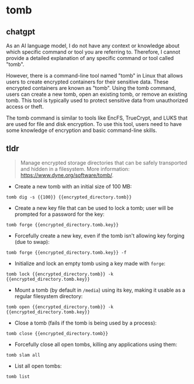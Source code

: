 # tomb 
## chatgpt 
As an AI language model, I do not have any context or knowledge about which specific command or tool you are referring to. Therefore, I cannot provide a detailed explanation of any specific command or tool called "tomb". 

However, there is a command-line tool named "tomb" in Linux that allows users to create encrypted containers for their sensitive data. These encrypted containers are known as "tomb". Using the tomb command, users can create a new tomb, open an existing tomb, or remove an existing tomb. This tool is typically used to protect sensitive data from unauthorized access or theft. 

The tomb command is similar to tools like EncFS, TrueCrypt, and LUKS that are used for file and disk encryption. To use this tool, users need to have some knowledge of encryption and basic command-line skills. 

## tldr 
 
> Manage encrypted storage directories that can be safely transported and hidden in a filesystem.
> More information: <https://www.dyne.org/software/tomb/>.

- Create a new tomb with an initial size of 100 MB:

`tomb dig -s {{100}} {{encrypted_directory.tomb}}`

- Create a new key file that can be used to lock a tomb; user will be prompted for a password for the key:

`tomb forge {{encrypted_directory.tomb.key}}`

- Forcefully create a new key, even if the tomb isn't allowing key forging (due to swap):

`tomb forge {{encrypted_directory.tomb.key}} -f`

- Initialize and lock an empty tomb using a key made with `forge`:

`tomb lock {{encrypted_directory.tomb}} -k {{encrypted_directory.tomb.key}}`

- Mount a tomb (by default in `/media`) using its key, making it usable as a regular filesystem directory:

`tomb open {{encrypted_directory.tomb}} -k {{encrypted_directory.tomb.key}}`

- Close a tomb (fails if the tomb is being used by a process):

`tomb close {{encrypted_directory.tomb}}`

- Forcefully close all open tombs, killing any applications using them:

`tomb slam all`

- List all open tombs:

`tomb list`

